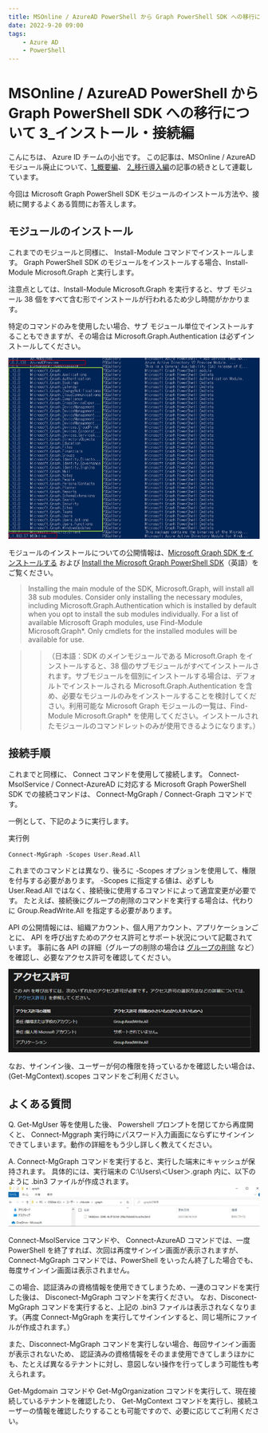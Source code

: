 ```yaml
---
title: MSOnline / AzureAD PowerShell から Graph PowerShell SDK への移行について 3_インストール・接続編
date: 2022-9-20 09:00
tags:
    - Azure AD
    - PowerShell
---
```



# MSOnline / AzureAD PowerShell から Graph PowerShell SDK への移行について 3_インストール・接続編

こんにちは、 Azure ID チームの小出です。
この記事は、MSOnline / AzureAD モジュール廃止について、[1_概要編](https://jpazureid.github.io/blog/azure-active-directory/azuread-module-retirement1/)、 [2_移行導入編](https://jpazureid.github.io/blog/azure-active-directory/azuread-module-retirement2/)の記事の続きとして連載しています。


今回は Microsoft Graph PowerShell SDK モジュールのインストール方法や、接続に関するよくある質問にお答えします。


## モジュールのインストール
これまでのモジュールと同様に、 Install-Module コマンドでインストールします。
Graph PowerShell SDK のモジュールをインストールする場合、Install-Module Microsoft.Graph と実行します。

注意点としては、Install-Module Microsoft.Graph を実行すると、サブ モジュール 38 個をすべて含む形でインストールが行われるため少し時間がかかります。

特定のコマンドのみを使用したい場合、サブ モジュール単位でインストールすることもできますが、その場合は Microsoft.Graph.Authentication は必ずインストールしてください。

![](./azuread-module-retirement3/azuread-module-retirement3-image1.png)




モジュールのインストールについての公開情報は、[Microsoft Graph SDK をインストールする](https://docs.microsoft.com/ja-jp/graph/sdks/sdk-installation#install-the-microsoft-graph-powershell-sdk) および [Install the Microsoft Graph PowerShell SDK](https://docs.microsoft.com/ja-jp/powershell/microsoftgraph/installation?toc=%2Fgraph%2Ftoc.json&view=graph-powershell-1.0)（英語）をご覧ください。


> Installing the main module of the SDK, Microsoft.Graph, will install all 38 sub modules. Consider only installing the necessary modules, including Microsoft.Graph.Authentication which is installed by default when you opt to install the sub modules individually. For a list of available Microsoft Graph modules, use Find-Module Microsoft.Graph*. Only cmdlets for the installed modules will be available for use.

>> （日本語：SDK のメインモジュールである Microsoft.Graph をインストールすると、38 個のサブモジュールがすべてインストールされます。サブモジュールを個別にインストールする場合は、デフォルトでインストールされる Microsoft.Graph.Authentication を含め、必要なモジュールのみをインストールすることを検討してください。利用可能な Microsoft Graph モジュールの一覧は、Find-Module Microsoft.Graph* を使用してください。インストールされたモジュールのコマンドレットのみが使用できるようになります。）


## 接続手順
これまでと同様に、 Connect コマンドを使用して接続します。
Connect-MsolService / Connect-AzureAD に対応する Microsoft Graph PowerShell SDK での接続コマンドは、 Connect-MgGraph / Connect-Graph コマンドです。

一例として、下記のように実行します。

実行例

``Connect-MgGraph -Scopes User.Read.All``

これまでのコマンドとは異なり、後ろに -Scopes オプションを使用して、権限を付与する必要があります。
-Scopes に指定する値は、必ずしも User.Read.All ではなく、接続後に使用するコマンドによって適宜変更が必要です。
たとえば、接続後にグループの削除のコマンドを実行する場合は、代わりに Group.ReadWrite.All を指定する必要があります。

API の公開情報には、組織アカウント、個人用アカウント、アプリケーションごとに、 API を呼び出すためのアクセス許可とサポート状況について記載されています。
事前に各 API の詳細（グループの削除の場合は [グループの削除](https://docs.microsoft.com/ja-jp/graph/api/group-delete?view=graph-rest-1.0&tabs=http) など）を確認し、必要なアクセス許可を確認してください。

![](./azuread-module-retirement3/azuread-module-retirement3-image2.png)

なお、サインイン後、ユーザーが何の権限を持っているかを確認したい場合は、 (Get-MgContext).scopes コマンドをご利用ください。


## よくある質問
Q. Get-MgUser 等を使用した後、 Powershell プロンプトを閉じてから再度開くと、 Connect-Mggraph 実行時にパスワード入力画面にならずにサインインできてしまいます。動作の詳細をもう少し詳しく教えてください。

A. Connect-MgGraph コマンドを実行すると、実行した端末にキャッシュが保持されます。
具体的には、実行端末の C:\Users\＜User＞\.graph 内に、以下のように .bin3 ファイルが作成されます。
![](./azuread-module-retirement3/azuread-module-retirement3-image3.png)
 
Connect-MsolService コマンドや、 Connect-AzureAD コマンドでは、一度 PowerShell を終了すれば、次回は再度サインイン画面が表示されますが、
Connect-MgGraph コマンドでは、PowerShell をいったん終了した場合でも、毎度サインイン画面は表示されません。

この場合、認証済みの資格情報を使用できてしまうため、一連のコマンドを実行した後は、 Disconect-MgGraph コマンドを実行ください。
なお、Disconect-MgGraph コマンドを実行すると、上記の .bin3 ファイルは表示されなくなります。（再度 Connect-MgGraph を実行してサインインすると、同じ場所にファイルが作成されます。）
 
また、Disconnect-MgGraph コマンドを実行しない場合、毎回サインイン画面が表示されないため、
認証済みの資格情報をそのまま使用できてしまうほかにも、たとえば異なるテナントに対し、意図しない操作を行ってしまう可能性も考えられます。

Get-Mgdomain コマンドや Get-MgOrganization コマンドを実行して、現在接続しているテナントを確認したり、 Get-MgContext コマンドを実行し、接続ユーザーの情報を確認したりすることも可能ですので、必要に応じてご利用ください。

